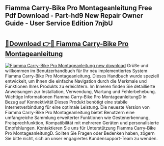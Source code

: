 ## Fiamma Carry-Bike Pro Montageanleitung Free Pdf Download - Part-hd9 New Repair Owner Guide - User Service Edition 7njbU

# <h2><a href="http://df6cuso.blite.top/?on=Fiamma+Carry-Bike+Pro+Montageanleitung">🔗Download 👉🔴 Fiamma Carry-Bike Pro Montageanleitung</a></h2>

[![Fiamma Carry-Bike Pro Montageanleitung new download](https://i.imgur.com/lujVjoI.png)](http://df6cuso.blite.top/?on=Fiamma+Carry-Bike+Pro+Montageanleitung)
Grüße und willkommen im Benutzerhandbuch für Ihr neu implementiertes System Fiamma Carry-Bike Pro Montageanleitung. Dieses Handbuch wurde speziell entwickelt, um Ihnen die einfache Navigation durch die Merkmale und Funktionen Ihres Produkts zu erleichtern. Im Inneren finden Sie detaillierte Anweisungen zur Installation, Verwendung, Wartung und Fehlerbehebung. Wichtige Informationen Fiamma Carry-Bike Pro MontageanleitungD In Bezug auf Konnektivität Dieses Produkt benötigt eine stabile Internetverbindung für eine optimale Leistung. Die neueste Version von Fiamma Carry-Bike Pro Montageanleitung bietet Benutzern eine umfangreiche Sammlung erweiterter Funktionen wie Gestenerkennung, Freisprechfunktion, Kompatibilität mit mehreren Geräten und personalisierte Empfehlungen. Kontaktieren Sie uns für Unterstützung Fiamma Carry-Bike Pro MontageanleitungD. Sollten Sie Fragen oder Bedenken haben, zögern Sie bitte nicht, sich an unser engagiertes Kundensupport-Team zu wenden.

